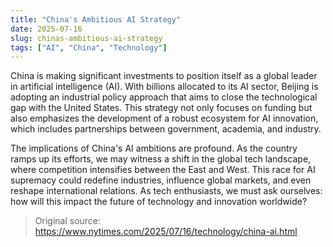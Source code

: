 ```yaml
---
title: "China's Ambitious AI Strategy"
date: 2025-07-16
slug: chinas-ambitious-ai-strategy
tags: ["AI", "China", "Technology"]
---
```


China is making significant investments to position itself as a global leader in artificial intelligence (AI). With billions allocated to its AI sector, Beijing is adopting an industrial policy approach that aims to close the technological gap with the United States. This strategy not only focuses on funding but also emphasizes the development of a robust ecosystem for AI innovation, which includes partnerships between government, academia, and industry.

The implications of China's AI ambitions are profound. As the country ramps up its efforts, we may witness a shift in the global tech landscape, where competition intensifies between the East and West. This race for AI supremacy could redefine industries, influence global markets, and even reshape international relations. As tech enthusiasts, we must ask ourselves: how will this impact the future of technology and innovation worldwide?
> Original source: https://www.nytimes.com/2025/07/16/technology/china-ai.html
